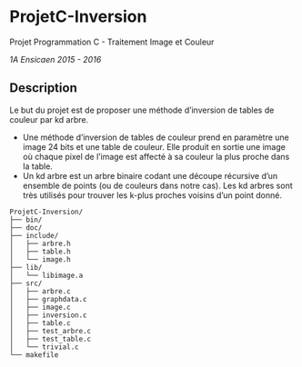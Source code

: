 # ProjetC-Inversion
Projet Programmation C - Traitement Image et Couleur

_1A Ensicaen 2015 - 2016_

## Description
Le but du projet est de proposer une méthode d’inversion de tables de couleur par kd arbre.
* Une méthode d’inversion de tables de couleur prend en paramètre une image 24 bits et une table de couleur. Elle produit en sortie une image où chaque pixel de l’image est affecté à sa couleur la plus proche dans la table.
* Un kd arbre est un arbre binaire codant une découpe récursive d’un ensemble de points (ou de couleurs dans notre cas). Les kd arbres sont très utilisés pour trouver les k-plus proches voisins d’un point donné.

```
ProjetC-Inversion/
├── bin/
├── doc/
├── include/
│   ├── arbre.h
│   ├── table.h
│   └── image.h
├── lib/
│   └── libimage.a
├── src/
│   ├── arbre.c
│   ├── graphdata.c
│   ├── image.c
│   ├── inversion.c
│   ├── table.c
│   ├── test_arbre.c
│   ├── test_table.c
│   └── trivial.c
└── makefile
```
